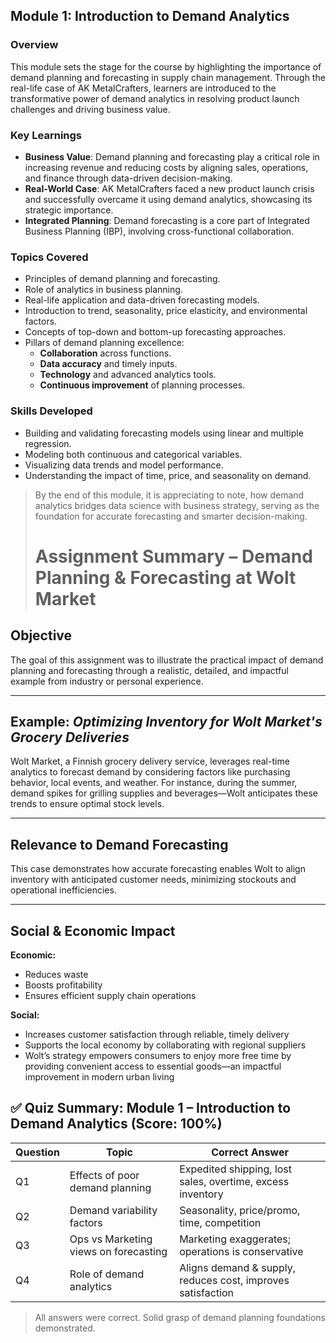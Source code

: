 ## Module 1: Introduction to Demand Analytics

### Overview
This module sets the stage for the course by highlighting the importance of demand planning and forecasting in supply chain management. Through the real-life case of AK MetalCrafters, learners are introduced to the transformative power of demand analytics in resolving product launch challenges and driving business value.

### Key Learnings
- **Business Value**: Demand planning and forecasting play a critical role in increasing revenue and reducing costs by aligning sales, operations, and finance through data-driven decision-making.
- **Real-World Case**: AK MetalCrafters faced a new product launch crisis and successfully overcame it using demand analytics, showcasing its strategic importance.
- **Integrated Planning**: Demand forecasting is a core part of Integrated Business Planning (IBP), involving cross-functional collaboration.

### Topics Covered
- Principles of demand planning and forecasting.
- Role of analytics in business planning.
- Real-life application and data-driven forecasting models.
- Introduction to trend, seasonality, price elasticity, and environmental factors.
- Concepts of top-down and bottom-up forecasting approaches.
- Pillars of demand planning excellence:
  - **Collaboration** across functions.
  - **Data accuracy** and timely inputs.
  - **Technology** and advanced analytics tools.
  - **Continuous improvement** of planning processes.

### Skills Developed
- Building and validating forecasting models using linear and multiple regression.
- Modeling both continuous and categorical variables.
- Visualizing data trends and model performance.
- Understanding the impact of time, price, and seasonality on demand.

> By the end of this module, it is appreciating to note, how demand analytics bridges data science with business strategy, serving as the foundation for accurate forecasting and smarter decision-making.
>
> # Assignment Summary – Demand Planning & Forecasting at Wolt Market

## Objective
The goal of this assignment was to illustrate the practical impact of demand planning and forecasting through a realistic, detailed, and impactful example from industry or personal experience.

---

## Example: *Optimizing Inventory for Wolt Market's Grocery Deliveries*
Wolt Market, a Finnish grocery delivery service, leverages real-time analytics to forecast demand by considering factors like purchasing behavior, local events, and weather. For instance, during the summer, demand spikes for grilling supplies and beverages—Wolt anticipates these trends to ensure optimal stock levels.

---

## Relevance to Demand Forecasting
This case demonstrates how accurate forecasting enables Wolt to align inventory with anticipated customer needs, minimizing stockouts and operational inefficiencies.

---

## Social & Economic Impact

**Economic:**
- Reduces waste  
- Boosts profitability  
- Ensures efficient supply chain operations  

**Social:**
- Increases customer satisfaction through reliable, timely delivery  
- Supports the local economy by collaborating with regional suppliers  
- Wolt’s strategy empowers consumers to enjoy more free time by providing convenient access to essential goods—an impactful improvement in modern urban living

## ✅ Quiz Summary: Module 1 – Introduction to Demand Analytics (Score: 100%)

| Question | Topic                                      | Correct Answer |
|----------|--------------------------------------------|----------------|
| Q1       | Effects of poor demand planning            | Expedited shipping, lost sales, overtime, excess inventory |
| Q2       | Demand variability factors                 | Seasonality, price/promo, time, competition |
| Q3       | Ops vs Marketing views on forecasting      | Marketing exaggerates; operations is conservative |
| Q4       | Role of demand analytics                   | Aligns demand & supply, reduces cost, improves satisfaction |

> All answers were correct. Solid grasp of demand planning foundations demonstrated.

